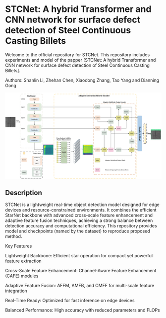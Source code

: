 # STCNet: A hybrid Transformer and CNN network for surface defect detection of Steel Continuous Casting Billets
Welcome to the official repository for STCNet. This repository includes experiments and model of the papper [STCNet: A hybrid Transformer and CNN network for surface defect detection of Steel Continuous Casting Billets].

Authors: Shanlin Li, Zhehan Chen, Xiaodong Zhang, Tao Yang and Dianning Gong

![image](https://github.com/Lislttt/STCNet/blob/main/overview.png)

## Description

STCNet is a lightweight real-time object detection model designed for edge devices and resource-constrained environments. It combines the efficient StarNet backbone with advanced cross-scale feature enhancement and adaptive feature fusion techniques, achieving a strong balance between detection accuracy and computational efficiency. This repository provides model and checkpoints (named by the dataset) to reproduce proposed method.

Key Features

Lightweight Backbone: Efficient star operation for compact yet powerful feature extraction

Cross-Scale Feature Enhancement: Channel-Aware Feature Enhancement (CAFE) modules

Adaptive Feature Fusion: AFFM, AMFB, and CMFF for multi-scale feature integration

Real-Time Ready: Optimized for fast inference on edge devices

Balanced Performance: High accuracy with reduced parameters and FLOPs
